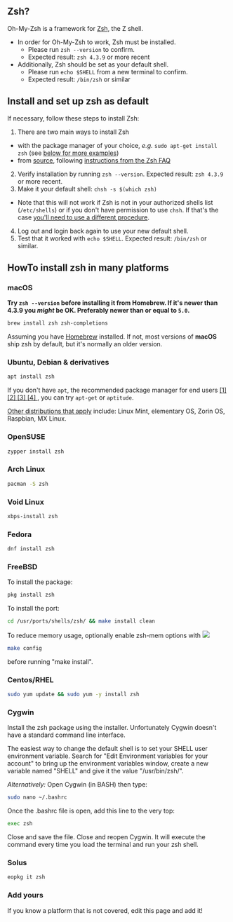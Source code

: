 ## Zsh?

Oh-My-Zsh is a framework for [Zsh](http://www.zsh.org), the Z shell.

- In order for Oh-My-Zsh to work, Zsh must be installed.
  - Please run `zsh --version` to confirm.
  - Expected result: `zsh 4.3.9` or more recent
- Additionally, Zsh should be set as your default shell.
  - Please run `echo $SHELL` from a new terminal to confirm.
  - Expected result: `/bin/zsh` or similar

## Install and set up zsh as default

If necessary, follow these steps to install Zsh:

1. There are two main ways to install Zsh
  - with the package manager of your choice, _e.g._ `sudo apt-get install zsh` (see [below for more examples](#howto-install-zsh-in-many-platforms))
  - from [source](http://zsh.sourceforge.net/Arc/source.html), following
        [instructions from the Zsh FAQ](http://zsh.sourceforge.net/FAQ/zshfaq01.html#l7)
2. Verify installation by running `zsh --version`. Expected result: `zsh 4.3.9` or more recent.
3. Make it your default shell: `chsh -s $(which zsh)`
  - Note that this will not work if Zsh is not in your authorized shells list (`/etc/shells`)
    or if you don't have permission to use `chsh`. If that's the case [you'll need to use a different procedure](https://www.google.com/search?q=zsh+default+without+chsh).
4. Log out and login back again to use your new default shell.
5. Test that it worked with `echo $SHELL`. Expected result: `/bin/zsh` or similar.

## HowTo install zsh in many platforms

### macOS

**Try `zsh --version` before installing it from Homebrew. If it's newer than 4.3.9
you _might_ be OK. Preferably newer than or equal to `5.0`.**

```sh
brew install zsh zsh-completions
```

Assuming you have [Homebrew](http://brew.sh/) installed. If not, most versions of
**macOS** ship zsh by default, but it's normally an older version.

### Ubuntu, Debian & derivatives

```sh
apt install zsh
```

If you don't have `apt`, the recommended package manager for end users
[ [1] ](http://askubuntu.com/a/446484)
[ [2] ](http://askubuntu.com/a/775264)
[ [3] ](https://help.ubuntu.com/lts/serverguide/apt.html)
[ [4] ](http://www.howtogeek.com/234583/simplify-command-line-package-management-with-apt-instead-of-apt-get/)
, you can try `apt-get` or `aptitude`.

[Other distributions that apply](https://en.wikipedia.org/wiki/List_of_Linux_distributions#Debian-based) include:
Linux Mint, elementary OS, Zorin OS, Raspbian, MX Linux.

### OpenSUSE

```sh
zypper install zsh
```

### Arch Linux

```sh
pacman -S zsh
```

### Void Linux

```sh
xbps-install zsh
```

### Fedora

```sh
dnf install zsh
```

### FreeBSD
To install the package:
```sh
pkg install zsh
```
To install the port: 
```sh
cd /usr/ports/shells/zsh/ && make install clean
```
To reduce memory usage, optionally enable zsh-mem options with
![](https://i.imgur.com/l4id6Ek.png)
```sh
make config
```
before running "make install".

### Centos/RHEL
```sh
sudo yum update && sudo yum -y install zsh
```
### Cygwin
Install the zsh package using the installer. Unfortunately Cygwin doesn't have a standard command line interface.

The easiest way to change the default shell is to set your SHELL user environment variable. Search for "Edit Environment variables for your account" to bring up the environment variables window, create a new variable named "SHELL" and give it the value "/usr/bin/zsh/".

*Alternatively:*
Open Cygwin (in BASH) then type: 
```sh
sudo nano ~/.bashrc
```
Once the .bashrc file is open, add this line to the very top:
```sh
exec zsh
```
Close and save the file. 
Close and reopen Cygwin. 
It will execute the command every time you load the terminal and run your zsh shell.

### Solus

```sh
eopkg it zsh
```

### Add yours

If you know a platform that is not covered, edit this page and add it!
